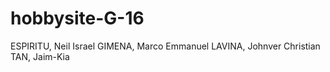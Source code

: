 # hobbysite-G-16
ESPIRITU, Neil Israel
GIMENA, Marco Emmanuel
LAVINA, Johnver Christian
TAN, Jaim-Kia